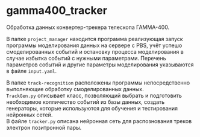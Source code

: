 # gamma400_tracker
Обработка данных конвертер-трекера телескопа ГАММА-400.

В папке `project_manager` находится программа реализующая запуск программы моделирования данных на сервере с PBS, учёт успешо смоделированных событий и остановку процесса моделирования в случае избытка событий с нужными параметрами. Перечень параметров событий и другие параметры моделирования указываются в файле `input.yaml`.

В папке `track-recognition` расположены программы непосредственно выполняющие обработку смоделированных данных.  
`TrackGen.py` описывает класс, позволяющий выбрать и подготовить необходимое колличество событий из базы данных, создать генераторы, которые используются для обучения и тестирования нейронных сетей.  
В файле `tracker.py` описана нейронная сеть для распознования треков электрон позитронной пары.

